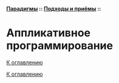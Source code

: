 **[Парадигмы](../../README.md#paradigms-models) :: [Подходы и приёмы](../../README.md#paradigms-techniques) ::**
# Аппликативное программирование

<!--

-->

[К оглавлению](../../README.md#paradigms-techniques)



[К оглавлению](../../README.md#paradigms-techniques)
